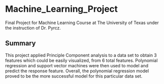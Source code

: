 # Machine_Learning_Project
Final Project for Machine Learning Course at The University of Texas under the instruction of Dr. Pyrcz.

## Summary
This project applied Principle Component analysis to a data set to obtain 3 features which could be easily visualized, from 6 total features. Polynomial regression and support vector machines were then used to model and predict the response feature. Overall, the polynomial regression model proved to be the more successful model for this particular data set. 
